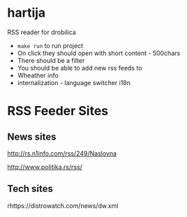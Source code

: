 # hartija
RSS reader for drobilica

- `make run` to run project
- On click they should open with short content - 500chars
- There should be a filter
- You should be able to add new rss feeds to
- Wheather info
- internalization - language switcher i18n


# RSS Feeder Sites
## News sites

http://rs.n1info.com/rss/249/Naslovna

http://www.politika.rs/rss/

## Tech sites
rhttps://distrowatch.com/news/dw.xml
